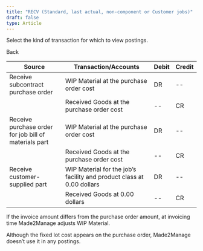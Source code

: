 ```yaml
---
title: "RECV (Standard, last actual, non-component or Customer jobs)"
draft: false
type: Article
---
```


Select the kind of transaction for which to view postings. 

Back

| Source                                                | Transaction/Accounts                                                  | Debit | Credit |
|-------------------------------------------------------|-----------------------------------------------------------------------|-------|--------|
| Receive subcontract purchase order                  | WIP Material at the purchase order cost                               | DR    | --     |
|                                                       | Received Goods at the purchase order cost                             | --    | CR     |
| Receive purchase order for job bill of materials part | WIP Material at the purchase order cost                               | DR    | --     |
|                                                       | Received Goods at the purchase order cost                             | --    | CR     |
| Receive customer-supplied part                        | WIP Material for the job’s facility and product class at 0.00 dollars | DR    | --     |
|                                                       | Received Goods at 0.00 dollars                                        | --    | CR     |

If the invoice amount differs from the purchase order amount, at invoicing time Made2Manage adjusts WIP Material.

 Although the fixed lot cost appears on the purchase order, Made2Manage doesn’t use it in any postings.
